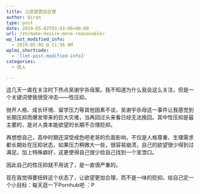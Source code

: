 ```yaml
---
title: 让欲望更加合理
author: Qiran
type: post
date: 2019-05-02T03:43:06+00:00
url: /zh/make-desire-more-reasonable/
wp_last_modified_info:
  - 2019-05-02 @ 11:56 AM
wplmi_shortcode:
  - '[lmt-post-modified-info]'
categories:
  - 成人

---
```

这几天一直在关注时下热点吴谢宇杀母案。我不知道为什么我会这么关注，但是一个关键词使我很受冲击——性压抑。

抛开人格、成长环境、留学压力等其他因素不谈，吴谢宇杀母这一事件让我感觉到长期压抑而爆发带来的巨大灾难，当再回过头来看已经无法挽回。其中性压抑是最主要的，是对人类本能欲望的长期不合理贬抑。

再想想自己，高中时期还深受戒色吧老哥的负面影响，不仅是人格尊重、生理需求都长期处在压抑状态，如果压力稍微大一些，很容易崩溃，自己的欲望很少得到过满足。加上特殊癖好，这更使得自己很少给自己找到一个宣泄口。

因此自己的性压抑就不用说了，是一直很严重的。

现在我觉得要扭转这个状态了，让欲望更加合理，而不是一味的贬抑。给自己定一个小目标：每天逛一下Pornhub吧 ：P